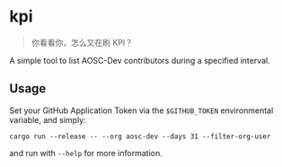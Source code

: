 kpi
===

> 你看看你，怎么又在刷 KPI？

A simple tool to list AOSC-Dev contributors during a specified interval.

Usage
-----

Set your GitHub Application Token via the `$GITHUB_TOKEN` environmental variable, and simply:

```
cargo run --release -- --org aosc-dev --days 31 --filter-org-user
```

and run with `--help` for more information.

